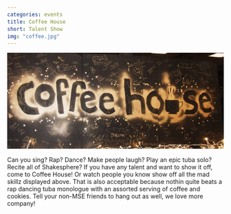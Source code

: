 ```yaml
---
categories: events
title: Coffee House
short: Talent Show
img: "coffee.jpg"
---
```


![](/img/events/board.jpg)

Can you sing? Rap? Dance? Make people laugh? Play an epic tuba solo? Recite all of Shakesphere? If you have any talent and want to show it off, come to Coffee House!
Or watch people you know show off all the mad skillz displayed above. That is also acceptable because nothin quite beats a rap dancing tuba monologue with an assorted serving of coffee and cookies. Tell your non-MSE friends to hang out as well, we love more company!